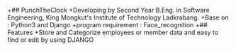 +## PunchTheClock
+Developing by Second Year B.Eng. in Software Engineering, King Mongkut's Institute of Technology Ladkrabang.
+Base on : Python3 and Django
+program requirement : Face_recognition
+## Features
+Store and Categorize employees or member data and easy to find or edit by using DJANGO
